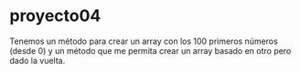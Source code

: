 # proyecto04
 

Tenemos un método para crear un array con los 100 primeros números (desde 0) y un método que me permita crear un array basado en otro pero dado la vuelta.
 
